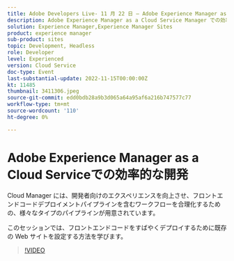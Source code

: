 ```yaml
---
title: Adobe Developers Live- 11 月 22 日 — Adobe Experience Manager as a Cloud Serviceでの効率的な開発
description: Adobe Experience Manager as a Cloud Service Manager での効率的な開発 Cloud Manager は、開発者向けのエクスペリエンスを向上させ、フロントエンドコードデプロイメントパイプラインを含むワークフローを効率化するための様々なタイプのパイプラインを提供します。
solution: Experience Manager,Experience Manager Sites
product: experience manager
sub-product: sites
topic: Development, Headless
role: Developer
level: Experienced
version: Cloud Service
doc-type: Event
last-substantial-update: 2022-11-15T00:00:00Z
kt: 11485
thumbnail: 3411306.jpeg
source-git-commit: edd0bdb28a9b3d065a64a95af6a216b747577c77
workflow-type: tm+mt
source-wordcount: '110'
ht-degree: 0%

---
```


# Adobe Experience Manager as a Cloud Serviceでの効率的な開発

Cloud Manager には、開発者向けのエクスペリエンスを向上させ、フロントエンドコードデプロイメントパイプラインを含むワークフローを合理化するための、様々なタイプのパイプラインが用意されています。

このセッションでは、フロントエンドコードをすばやくデプロイするために既存の Web サイトを設定する方法を学びます。

>[!VIDEO](https://video.tv.adobe.com/v/3411306/?quality=12&learn=on)
